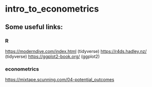 # intro_to_econometrics

## Some useful links:
### R
https://moderndive.com/index.html (tidyverse)
https://r4ds.hadley.nz/ (tidyverse)
https://ggplot2-book.org/ (ggplot2)

### econometrics
https://mixtape.scunning.com/04-potential_outcomes
